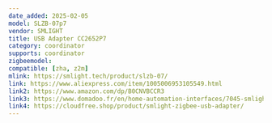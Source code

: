 ```yaml
---
date_added: 2025-02-05
model: SLZB-07p7
vendor: SMLIGHT
title: USB Adapter CC2652P7 
category: coordinator
supports: coordinator
zigbeemodel:
compatible: [zha, z2m]
mlink: https://smlight.tech/product/slzb-07/
link: https://www.aliexpress.com/item/1005006953105549.html
link2: https://www.amazon.com/dp/B0CNVBCCR3
link3: https://www.domadoo.fr/en/home-automation-interfaces/7045-smlight-zigbee-cc2652p7-soc-usb-dongle-3db-antenna-zigbee2mqtt-and-zha.html
link4: https://cloudfree.shop/product/smlight-zigbee-usb-adapter/
---
```


